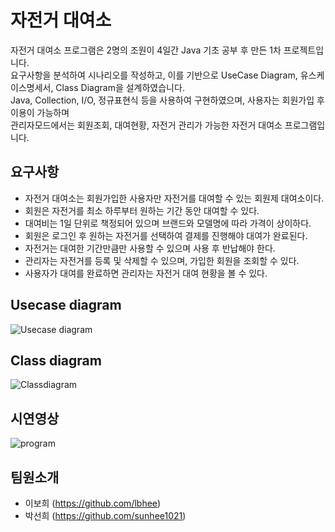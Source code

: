 # 자전거 대여소
자전거 대여소 프로그램은 2명의 조원이 4일간 Java 기초 공부 후 만든 1차 프로젝트입니다.<br>
요구사항을 분석하여 시나리오를 작성하고, 이를 기반으로 UseCase Diagram, 유스케이스명세서, Class Diagram을 설계하였습니다.<br>
Java, Collection, I/O, 정규표현식 등을 사용하여 구현하였으며, 사용자는 회원가입 후 이용이 가능하며<br>
관리자모드에서는 회원조회, 대여현황, 자전거 관리가 가능한 자전거 대여소 프로그램입니다.

## 요구사항
* 자전거 대여소는 회원가입한 사용자만 자전거를 대여할 수 있는 회원제 대여소이다.<br>
* 회원은 자전거를 최소 하루부터 원하는 기간 동안 대여할 수 있다.<br>
* 대여비는 1일 단위로 책정되어 있으며 브랜드와 모델명에 따라 가격이 상이하다.<br>
* 회원은 로그인 후 원하는 자전거를 선택하여 결제를 진행해야 대여가 완료된다.<br>
* 자전거는 대여한 기간만큼만 사용할 수 있으며 사용 후 반납해야 한다.<br>
* 관리자는 자전거를 등록 및 삭제할 수 있으며, 가입한 회원을 조회할 수 있다.<br>
* 사용자가 대여를 완료하면 관리자는 자전거 대여 현황을 볼 수 있다.<br>

## Usecase diagram 
![Usecase diagram](https://user-images.githubusercontent.com/78418562/125223594-fe425100-e306-11eb-9b5d-943a00a26db5.jpg)

## Class diagram 
![Classdiagram](https://user-images.githubusercontent.com/78418562/125223598-000c1480-e307-11eb-8f91-240a4099dfc2.jpg)

## 시연영상
![program](https://user-images.githubusercontent.com/78418562/125223621-0b5f4000-e307-11eb-96c8-6844589c8672.gif)

## 팀원소개
* 이보희 (https://github.com/lbhee)
* 박선희 (https://github.com/sunhee1021)

